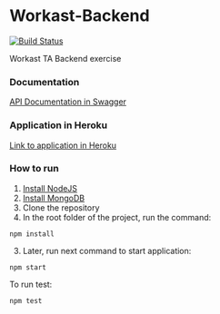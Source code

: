 # Workast-Backend

[![Build Status](https://travis-ci.org/sebaber/Workast-Backend.svg?branch=master)](https://travis-ci.org/sebaber/Workast-Backend)

Workast TA Backend exercise

### Documentation

[API Documentation in Swagger](https://app.swaggerhub.com/apis/workast-backend/workast-backend/1.0#/)

### Application in Heroku

[Link to application in Heroku](https://workast-backend.herokuapp.com/)

### How to run

1) [Install NodeJS](https://nodejs.org/en/download/)
2) [Install MongoDB](https://docs.mongodb.com/manual/installation/#mongodb-community-edition-installation-tutorials)
2) Clone the repository
3) In the root folder of the project, run the command:

```npm install```

3) Later, run next command to start application:

```npm start```

To run test:

```npm test```


